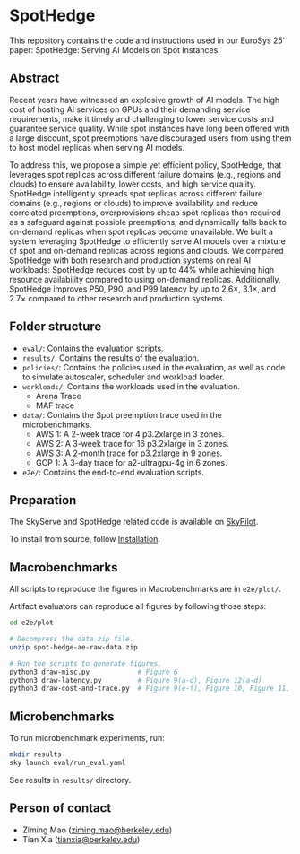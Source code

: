 # SpotHedge

This repository contains the code and instructions used in our EuroSys 25' paper: SpotHedge: Serving AI Models on Spot Instances.

## Abstract

Recent years have witnessed an explosive growth of AI models. The high cost of hosting AI services on GPUs and their demanding service requirements, make it timely and challenging to lower service costs and guarantee service quality. While spot instances have long been offered with a large discount, spot preemptions have discouraged users from using them to host model replicas when serving AI models.

To address this, we propose a simple yet efficient policy, SpotHedge, that leverages spot replicas across different failure domains (e.g., regions and clouds) to ensure availability, lower costs, and high service quality. SpotHedge intelligently spreads spot replicas across different failure domains (e.g., regions or clouds) to improve availability and reduce correlated preemptions, overprovisions cheap spot replicas than required as a safeguard against possible preemptions, and dynamically falls back to on-demand replicas when spot replicas become unavailable. We built a system leveraging SpotHedge to efficiently serve AI models over a mixture of spot and on-demand replicas across regions and clouds. We compared SpotHedge with both research and production systems on real AI workloads: SpotHedge reduces cost by up to 44% while achieving high resource availability compared to using on-demand replicas. Additionally, SpotHedge improves P50, P90, and P99 latency by up to 2.6×, 3.1×, and 2.7× compared to other research and production systems.

## Folder structure

- `eval/`: Contains the evaluation scripts.
- `results/`: Contains the results of the evaluation.
- `policies/`: Contains the policies used in the evaluation, as well as code to simulate autoscaler, scheduler and workload loader.
- `workloads/`: Contains the workloads used in the evaluation.
  - Arena Trace
  - MAF trace
- `data/`: Contains the Spot preemption trace used in the microbenchmarks.
  - AWS 1: A 2-week trace for 4 p3.2xlarge in 3 zones.
  - AWS 2: A 3-week trace for 16 p3.2xlarge in 3 zones.
  - AWS 3: A 2-month trace for p3.2xlarge in 9 zones.
  - GCP 1: A 3-day trace for a2-ultragpu-4g in 6 zones.
- `e2e/`: Contains the end-to-end evaluation scripts.

## Preparation

The SkyServe and SpotHedge related code is available on [SkyPilot](https://github.com/skypilot-org/skypilot/tree/spot-hedge-new).

To install from source, follow [Installation](https://docs.skypilot.co/en/latest/getting-started/installation.html).

## Macrobenchmarks

All scripts to reproduce the figures in Macrobenchmarks are in `e2e/plot/`.

Artifact evaluators can reproduce all figures by following those steps:

```bash
cd e2e/plot

# Decompress the data zip file.
unzip spot-hedge-ae-raw-data.zip

# Run the scripts to generate figures.
python3 draw-misc.py            # Figure 6
python3 draw-latency.py         # Figure 9(a-d), Figure 12(a-d)
python3 draw-cost-and-trace.py  # Figure 9(e-f), Figure 10, Figure 11, Figure 12(e-f)
```

## Microbenchmarks

To run microbenchmark experiments, run:

```bash
mkdir results
sky launch eval/run_eval.yaml
```

See results in `results/` directory.

## Person of contact

- Ziming Mao (ziming.mao@berkeley.edu)
- Tian Xia (tianxia@berkeley.edu)